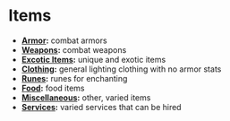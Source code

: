 # Items

- **[Armor](/items/armor):** combat armors
- **[Weapons](/items/weapons):** combat weapons
- **[Excotic Items](/items/exotic):** unique and exotic items
- **[Clothing](/items/clothing):** general lighting clothing with no armor stats
- **[Runes](/items/runes):** runes for enchanting
- **[Food](/items/food):** food items
- **[Miscellaneous](/items/misc):** other, varied items
- **[Services](/items/services):** varied services that can be hired